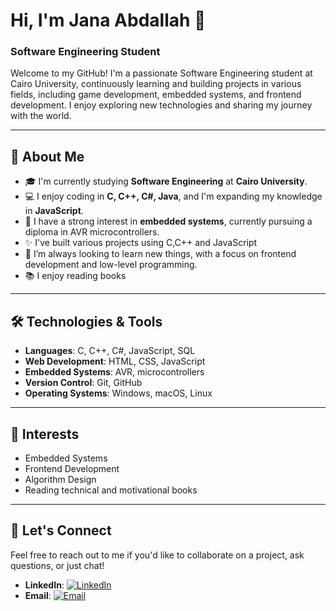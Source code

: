 # Hi, I'm Jana Abdallah 👋

### Software Engineering Student

Welcome to my GitHub! I'm a passionate Software Engineering student at Cairo University, continuously learning and building projects in various fields, including game development, embedded systems, and frontend development. I enjoy exploring new technologies and sharing my journey with the world.

---

## 🚀 About Me

- 🎓 I'm currently studying **Software Engineering** at **Cairo University**.
- 💻 I enjoy coding in **C, C++, C#, Java**, and I'm expanding my knowledge in **JavaScript**.
- 🔧 I have a strong interest in **embedded systems**, currently pursuing a diploma in AVR microcontrollers.
- ✨ I've built various projects using C,C++ and JavaScript
- 🌱 I’m always looking to learn new things, with a focus on frontend development and low-level programming.
- 📚 I enjoy reading books 

---

## 🛠️ Technologies & Tools

- **Languages**: C, C++, C#, JavaScript, SQL
- **Web Development**: HTML, CSS, JavaScript
- **Embedded Systems**: AVR, microcontrollers
- **Version Control**: Git, GitHub
- **Operating Systems**: Windows, macOS, Linux

---

## 🌟 Interests

- Embedded Systems
- Frontend Development
- Algorithm Design
- Reading technical and motivational books

---

## 💬 Let's Connect

Feel free to reach out to me if you'd like to collaborate on a project, ask questions, or just chat!

- **LinkedIn**: [![LinkedIn](https://img.shields.io/badge/LinkedIn-Connect-blue?style=for-the-badge)](https://www.linkedin.com/in/jana-abdallah-458a74216/)
- **Email**: [![Email](https://img.shields.io/badge/Email-Contact-red?style=for-the-badge)](mailto:jana.a.m.abdallah@gmail.com)

